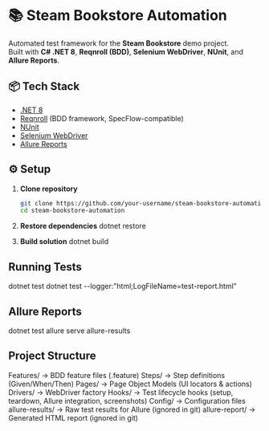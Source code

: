 # 📚 Steam Bookstore Automation

Automated test framework for the **Steam Bookstore** demo project.  
Built with **C# .NET 8**, **Reqnroll (BDD)**, **Selenium WebDriver**, **NUnit**, and **Allure Reports**.

## 📦 Tech Stack
- [.NET 8](https://dotnet.microsoft.com/)  
- [Reqnroll](https://reqnroll.net/) (BDD framework, SpecFlow-compatible)  
- [NUnit](https://nunit.org/)  
- [Selenium WebDriver](https://www.selenium.dev/)  
- [Allure Reports](https://docs.qameta.io/allure/)  

## ⚙️ Setup

1. **Clone repository**
   ```bash
   git clone https://github.com/your-username/steam-bookstore-automation.git
   cd steam-bookstore-automation

2. **Restore dependencies**
dotnet restore

3. **Build solution**
dotnet build


## Running Tests
dotnet test
dotnet test --logger:"html;LogFileName=test-report.html"

## Allure Reports
dotnet test
allure serve allure-results

## Project Structure
Features/        -> BDD feature files (.feature)
Steps/           -> Step definitions (Given/When/Then)
Pages/           -> Page Object Models (UI locators & actions)
Drivers/         -> WebDriver factory 
Hooks/           -> Test lifecycle hooks (setup, teardown, Allure integration, screenshots)
Config/          -> Configuration files
allure-results/  -> Raw test results for Allure (ignored in git)
allure-report/   -> Generated HTML report (ignored in git)

